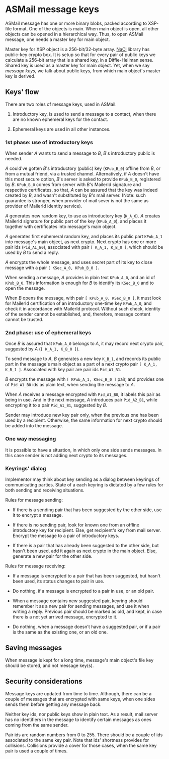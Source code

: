 # ASMail message keys

ASMail message has one or more binary blobs, packed according to XSP-file format.
One of the objects is main.
When main object is open, all other objects can be opened in a hierarchical way.
Thus, to open ASMail message, one needs a master key for main object.

Master key for XSP object is a 256-bit/32-byte array.
[NaCl](http://nacl.cr.yp.to/) library has public-key crypto box.
It is setup so that for every pair of public keys we calculate a 256-bit array that is a shared key, in a Diffie-Hellman sense.
Shared key is used as a master key for main object.
Yet, when we say *message keys*, we talk about public keys, from which main object's master key is derived.


## Keys' flow

There are two roles of message keys, used in ASMail:

 1. Introductory key, is used to send a message to a contact, when there are no known ephemeral keys for the contact.

 2. Ephemeral keys are used in all other instances.

### 1st phase: use of introductory keys

When sender *A* wants to send a message to *B*, *B*'s introductory public is needed.

*A* could've gotten *B*'s introductory (public) key (`KPub_B_0`) offline from *B*, or from a mutual friend, via a trusted channel.
Alternatively, if *A* doesn't have this most secure option, *B*'s server is asked to provide `KPub_B_0`, registered by *B*.
`KPub_B_0` comes from server with *B*'s MailerId signature and respective certificates, so that, *A* can be assured that the key was indeed created by *B*, and wasn't substituted by *B*'s mail server. (Note: such guarantee is stronger, when provider of mail sever is not the same as provider of MailerId identity service).

*A* generates new random key, to use as introductory key (`K_A_0`).
*A* creates MailerId signature for public part of the key (`KPub_A_0`), and places it together with certificates into message's main object.

*A* generates first ephemeral random key, and places its public part `KPub_A_1` into message's main object, as next crypto.
Next crypto has one or more pair ids (`Pid_A1_B0`), associated with pair `[ K_A_1, K_B_0 ]`, which should be used by *B* to send a reply.

*A* encrypts the whole message, and uses secret part of its key to close message with a pair `[ KSec_A_0, KPub_B_0 ]`.

When sending a message, *A* provides in plain text `KPub_A_0`, and an id of `KPub_B_0`.
This information is enough for *B* to identify its `KSec_B_0` and to open the message. 

When *B* opens the message, with pair `[ KPub_A_0, KSec_B_0 ]`, it must look for MailerId certification of an introductory one-time key `KPub_A_0`, and check it in accordance with MailerId protocol.
Without such check, identity of the sender cannot be established, and, therefore, message content cannot be trusted.

### 2nd phase: use of ephemeral keys

Once *B* is assured that `KPub_A_0` belongs to *A*, it may record next crypto pair, suggested by *A* (`[ K_A_1, K_B_0 ]`).

To send message to *A*, *B* generates a new key `K_B_1`, and records its public part in the message's main object as a part of a next crypto pair `[ K_A_1, K_B_1 ]`. Associated with key pair are pair ids `Pid_A1_B1`.

*B* encrypts the message with `[ KPub_A_1, KSec_B_0 ]` pair, and provides one of `Pid_A1_B0` ids as plain text, when sending the message to *A*.

When *A* receives a message encrypted with `Pid_A1_B0`, it labels this pair as being in use.
And in the next message, *A* introduces pair `Pid_A2_B1`, while encrypting it to a pair `Pid_A1_B1`, suggested by *B*.

Sender may introduce new key pair only, when the previous one has been used by a recipient.
Otherwise, the same information for next crypto should be added into the message.

### One way messaging

It is possible to have a situation, in which only one side sends messages.
In this case sender is not adding next crypto to its messages.

### Keyrings' dialog

Implementor may think about key sending as a dialog between keyrings of communicating parties.
State of a each keyring is dictated by a few rules for both sending and receiving situations.

Rules for message sending:

 - If there is a sending pair that has been suggested by the other side, use it to encrypt a message.

 - If there is no sending pair, look for known one from an offline introductory key for recipient.
 Else, get recipient's key from mail server.
 Encrypt the message to a pair of introductory keys.

 - If there is a pair that has already been suggested to the other side, but hasn't been used, add it again as next crypto in the main object.
 Else, generate a new pair for the other side.

Rules for message receiving:

 - If a message is encrypted to a pair that has been suggested, but hasn't been used, its status changes to pair in use.

 - Do nothing, if a message is encrypted to a pair in use, or an old pair.

 - When a message contains new suggested pair, keyring should remember it as a new pair for sending messages, and use it when writing a reply.
 Previous pair should be marked as old, and kept, in case there is a not yet arrived message, encrypted to it.

 - Do nothing, when a message doesn't have a suggested pair, or if a pair is the same as the existing one, or an old one.


## Saving messages

When message is kept for a long time, message's main object's file key should be stored, and not message key(s).


## Security considerations

Message keys are updated from time to time.
Although, there can be a couple of messages that are encrypted with same keys, when one sides sends them before getting any message back.

Neither key ids, nor public keys show in plain text.
As a result, mail server has no identifiers in the message to identify certain messages as ones coming from the same sender.

Pair ids are random numbers from 0 to 255.
There should be a couple of ids associated to the same key pair.
Note that ids' shortness provides for collisions.
Collisions provide a cover for those cases, when the same key pair is used a couple of times.